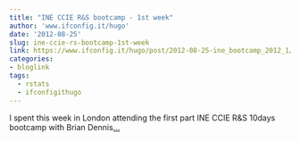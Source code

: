 ```yaml
---
title: "INE CCIE R&S bootcamp - 1st week"
author: 'www.ifconfig.it/hugo'
date: '2012-08-25'
slug: ine-ccie-rs-bootcamp-1st-week
link: https://www.ifconfig.it/hugo/post/2012-08-25-ine_bootcamp_2012_1/
categories:
- bloglink
tags:
  - rstats
  - ifconfigithugo
---
```


I spent this week in London attending the first part INE CCIE R&S 10days bootcamp with Brian Dennis[... <i class="fas fa-external-link-alt"></i>](https://www.ifconfig.it/hugo/post/2012-08-25-ine_bootcamp_2012_1/)

